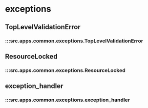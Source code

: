 # exceptions

## TopLevelValidationError

### :::src.apps.common.exceptions.TopLevelValidationError

## ResourceLocked

### :::src.apps.common.exceptions.ResourceLocked

## exception_handler

### :::src.apps.common.exceptions.exception_handler

